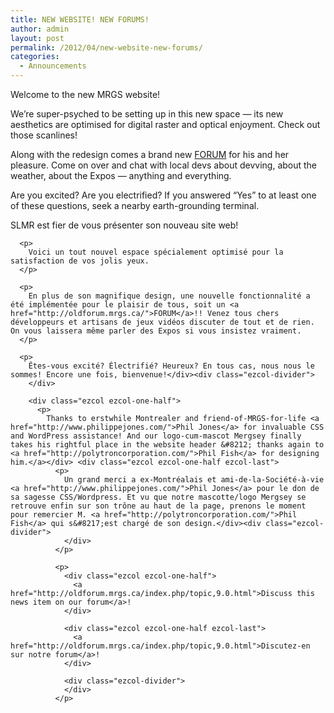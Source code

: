 ```yaml
---
title: NEW WEBSITE! NEW FORUMS!
author: admin
layout: post
permalink: /2012/04/new-website-new-forums/
categories:
  - Announcements
---
```

<div class="ezcol ezcol-one-half">
  <p>
    Welcome to the new MRGS website!
  </p>
  
  <p>
    We&#8217;re super-psyched to be setting up in this new space &#8212; its new aesthetics are optimised for digital raster and optical enjoyment. Check out those scanlines!
  </p>
  
  <p>
    Along with the redesign comes a brand new <a href="http://oldforum.mrgs.ca/">FORUM</a> for his and her pleasure. Come on over and chat with local devs about devving, about the weather, about the Expos &#8212; anything and everything.
  </p>
  
  <p>
    Are you excited? Are you electrified? If you answered &#8220;Yes&#8221; to at least one of these questions, seek a nearby earth-grounding terminal.</div><div class="ezcol ezcol-one-half ezcol-last">
      <p>
        SLMR est fier de vous présenter son nouveau site web!
      </p>
      
      <p>
        Voici un tout nouvel espace spécialement optimisé pour la satisfaction de vos jolis yeux.
      </p>
      
      <p>
        En plus de son magnifique design, une nouvelle fonctionnalité a été implémentée pour le plaisir de tous, soit un <a href="http://oldforum.mrgs.ca/">FORUM</a>!! Venez tous chers développeurs et artisans de jeux vidéos discuter de tout et de rien. On vous laissera même parler des Expos si vous insistez vraiment.
      </p>
      
      <p>
        Êtes-vous excité? Électrifié? Heureux? En tous cas, nous nous le sommes! Encore une fois, bienvenue!</div><div class="ezcol-divider">
        </div>
        
        <div class="ezcol ezcol-one-half">
          <p>
            Thanks to erstwhile Montrealer and friend-of-MRGS-for-life <a href="http://www.philippejones.com/">Phil Jones</a> for invaluable CSS and WordPress assistance! And our logo-cum-mascot Mergsey finally takes his rightful place in the website header &#8212; thanks again to <a href="http://polytroncorporation.com/">Phil Fish</a> for designing him.</a></div> <div class="ezcol ezcol-one-half ezcol-last">
              <p>
                Un grand merci a ex-Montréalais et ami-de-la-Société-à-vie <a href="http://www.philippejones.com/">Phil Jones</a> pour le don de sa sagesse CSS/Wordpress. Et vu que notre mascotte/logo Mergsey se retrouve enfin sur son trône au haut de la page, prenons le moment pour remercier M. <a href="http://polytroncorporation.com/">Phil Fish</a> qui s&#8217;est chargé de son design.</div><div class="ezcol-divider">
                </div>
              </p>
              
              <p>
                <div class="ezcol ezcol-one-half">
                  <a href="http://oldforum.mrgs.ca/index.php/topic,9.0.html">Discuss this news item on our forum</a>!
                </div>
                
                <div class="ezcol ezcol-one-half ezcol-last">
                  <a href="http://oldforum.mrgs.ca/index.php/topic,9.0.html">Discutez-en sur notre forum</a>!
                </div>
                
                <div class="ezcol-divider">
                </div>
              </p>